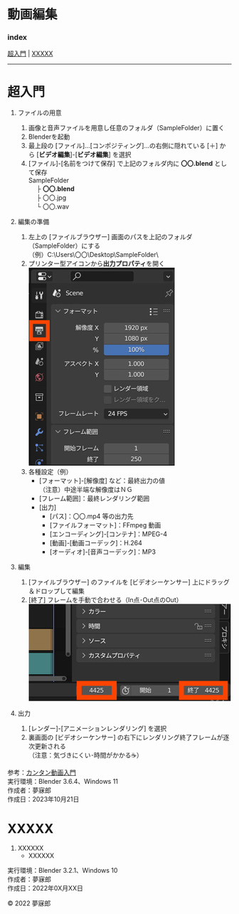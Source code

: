 # 動画編集<a id="TOP"></a>

### <b>index</b>

[超入門](#231021) | [XXXXX](#220X02)
***


<a name="231021"></a>
# <b>超入門</b>

1. ファイルの用意  
    1. 画像と音声ファイルを用意し任意のフォルダ（SampleFolder）に置く  
    1. Blenderを起動  
    1. 最上段の [ファイル]...[コンポジティング]...の右側に隠れている [＋] から [**ビデオ編集**]-[**ビデオ編集**] を選択  
    1. [ファイル]-[名前をつけて保存] で上記のフォルダ内に **〇〇.blend** として保存  
  SampleFolder  
　  ├ **〇〇.blend**  
　  ├ 〇〇.jpg  
　  └ 〇〇.wav  

1. 編集の準備
    1. 左上の [ファイルブラウザー] 画面のパスを上記のフォルダ（SampleFolder）にする  
    （例）C:\Users\〇〇\Desktop\SampleFolder\
    1. プリンター型アイコンから**出力プロパティ**を開く  
    ![image](https://github.com/mubirou/Blender-Study-Notes/blob/master/video/jpg/202310212147.jpg)  
    1. 各種設定（例）  
        * [フォーマット]-[解像度] など：最終出力の値  
        （注意）中途半端な解像度はＮＧ
        * [フレーム範囲]：最終レンダリング範囲
        * [出力]
            * [パス]：〇〇.mp4 等の出力先
            * [ファイルフォーマット]：FFmpeg 動画
            * [エンコーディング]-[コンテナ]：MPEG-4
            * [動画]-[動画コーデック]：H.264
            * [オーディオ]-[音声コーデック]：MP3

1. 編集
    1. [ファイルブラウザー] のファイルを [ビデオシーケンサー] 上にドラッグ＆ドロップして編集
    1. [終了] フレームを手動で合わせる（In点･Out点のOut）  
    ![image](https://github.com/mubirou/Blender-Study-Notes/blob/master/video/jpg/202310212209.jpg)  

1. 出力
    1. [レンダー]-[アニメーションレンダリング] を選択
    1. 裏画面の [ビデオシーケンサー] の右下にレンダリング終了フレームが逐次更新される  
    （注意：気づきにくい･時間がかかる☕）


参考：[カンタン動画入門](https://douga-tec.com/?p=29969)  
実行環境：Blender 3.6.4、Windows 11  
作成者：夢寐郎  
作成日：2023年10月21日  


<a name="220X02"></a>
# <b>XXXXX</b>

1. XXXXXX
    * XXXXXX

実行環境：Blender 3.2.1、Windows 10  
作成者：夢寐郎  
作成日：2022年0X月XX日  


© 2022 夢寐郎